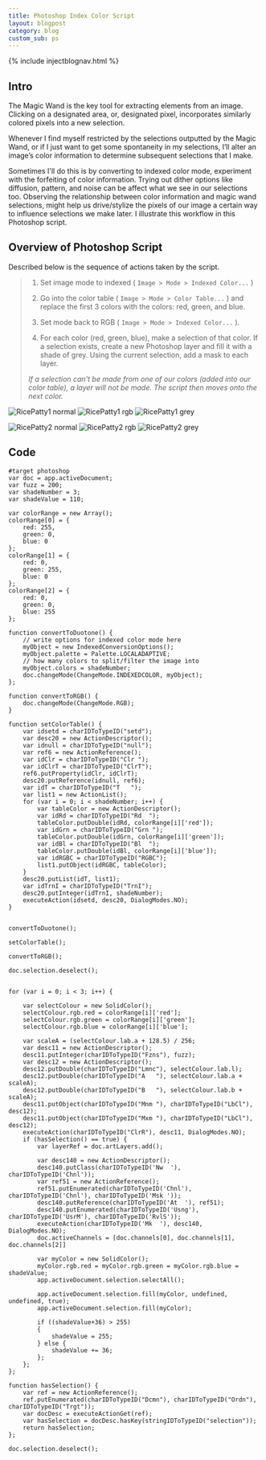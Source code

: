 ```yaml
---
title: Photoshop Index Color Script
layout: blogpost
category: blog
custom_sub: ps
---
```


{% include injectblognav.html %}

## Intro

The Magic Wand is the key tool for extracting elements from an image. Clicking on a designated area, or, designated pixel, incorporates similarly colored pixels into a new selection. <!-- With this selection being ( something that is driven? ) derived/determined from/by our image information, we can manipulate that information to affect/influence our subsequent selections. -->

<!-- WORDING Whenever I am unhappy with my magic wand selections - usually I am work sensibly, and they  - ... -->

Whenever I find myself restricted<!-- /limited --> by the selections outputted by the Magic Wand, or if I just want to get some spontaneity in my selections, I’ll alter an image’s color information to determine subsequent selections that I make.

<!-- It is in complex detail - diverse overlapping ecosystems, or the fur of a striped tiger - where interference is likey to occur (with the Magic Wand). Sifting through such tightly woven/integrated color information, while maintaining an accurate selection, is a challenge. These probelmatic features/elements, restrict the path and locations to which a selection encompasses (may inhabit) can be altered to influences subsequent selections. Changing attributes at the image level, ie/aka the pixels themselves, provides for more drastic changes to our selections. -->  

<!-- ( It helps to know/(think about) that Photoshop is a pixel oriented/based program. As Photoshop is a pixel based program, knowing that each pixel must make up some color helps facilitate our use of the magic wand. ) -->

Sometimes I'll do this is by converting to indexed color mode, experiment with the forfeiting of color information. <!-- When going from RGB to indexed color, the dialog popup lets you specify the target number of colors to convert to; for documents containing more colors than the number of colors target in conversion, these colors will be truncated, forced to be represented as a color in the schema/template. -->Trying out dither options like diffusion, pattern, and noise can be affect what we see in our selections too. Observing the relationship between color information and magic wand selections, might help us drive/stylize the pixels of our image a certain way to influence selections we make later. I illustrate this workflow in this Photoshop script. 

<!--
boundries of this selection can be fine-tuned by/through Magic Wand's options (tolerance, anti-alias, etc), or by the Color Range and Refine Selection dialogs (screens), they do so with "some" (restricted) influence over the boundries of the selection, so in this post, I'll describe a different/another technique.

As I use this Magic Wand quite often, I no longer feel baffled by its output. 

I'd like to share some thoughts on Magic Wand use and how I've learned to tame, and even, direct the selections that I make with it.

As I use this Magic Wand quite often, I no longer feel baffled by its output; some of my selections have reached the point(?) of being save-worthy.

**altering an image's color information to determine subsequent selections that are made.**

Sifting through such tightly woven/integrated color information, targeting their respective pixels, all while maintaing a proper selection is a challenge.

While these options give "some" (restricted) influence over (the) selections output(ed) by the magic wand, changing attributes at the image level, ie/aka the pixels themselves, provides for more drastic changes to our selections.  

How we restrict colors first in our images, then use the magic wand..

... And what about the script I made to automate the process.

my thoughts and ideas:

by altering the color information of an image, we gain new further access to previous unselectable territories.

and how their boundries (which offer some submission to malleability) but only do so along some a rigid, fixed contour. This contour seems to be mostly determined by the image's color.

captured creatures creaturesque?

There are of course many great ways in which this can be done. I'd like to share one of my ways of doing this, along with a script I made to automate the process.

The images i'm interested in, for which I'd like to apply this procedure, often contain natural shapes and forms. 

These things make up our world and share all its its intricacies, its physics, are difficult to (manually) replicate; cutting out, sampling these elements is not.

use parts of that image utilize in my own work is what i want to do.

Selecting elements from images is an 
Creating and maintaing proper selections with the magic wand tool

Maintaining control over selections in Photoshop 

Maintaing selections made with the Magic Wand tool

Selections made by the Magic Wand tool can seem unpredicatble unmaintainable, untameable

can seem unresponsive and chaotic to its supplied

Listed below are the sequence of actions executed by the script. They're described with some respect/accordance to the Photoshop's menu system and UI).

Described below - with some accordance to Photoshop's menu system and UI - is the sequence of actions taken by the script.
 -->


## Overview of Photoshop Script

Described below is the sequence of actions taken by the script.

> 1. Set image mode to indexed ( `Image > Mode > Indexed Color...` ) 
>
> 1. Go into the color table ( `Image > Mode > Color Table...` ) and replace the first 3 colors with the colors: red, green, and blue.
>
> 1. Set mode back to RGB ( `Image > Mode > Indexed Color...` ).
>
> 1. For each color (red, green, blue), make a selection of that color. If a selection exists, create a new Photoshop layer and fill it with a shade of grey. Using the current selection, add a mask to each layer. 
>
> _If a selection can't be made from one of our colors (added into our color table), a layer will not be made. The script then moves onto the next color._


![RicePatty1 normal](/images/ps-indexcolor-blogpost/RicePatty1_1norm.png "original image")
![RicePatty1 rgb](/images/ps-indexcolor-blogpost/RicePatty1_2rgb.png "rgb values added to color table")
![RicePatty1 grey](/images/ps-indexcolor-blogpost/RicePatty1_3grey.png "new layers with masks")

![RicePatty2 normal](/images/ps-indexcolor-blogpost/RicePatty2_1norm.png "original image")
![RicePatty2 rgb](/images/ps-indexcolor-blogpost/RicePatty2_2rgb.png "rgb values added to color table")
![RicePatty2 grey](/images/ps-indexcolor-blogpost/RicePatty2_3grey.png "new layers with masks")

<!-- The new colors are chosen from the array defined at the top of the script. As of this time, I have only created three possible colors within the array. If you'd like to increase the number of colors (colors to select), you will have to (please add) add new colors to the array. -->


<!-- NOTE TO SELF: It seems as though tolerance and changing the image information (through indexed color) can yield very similar changes in selection output. -->

<!-- FROM ONLINE: select pixels in an image based on shapes or by detecting object edges, the Magic Wand selects pixels based on tone and color. -->

## Code

~~~
#target photoshop
var doc = app.activeDocument;
var fuzz = 200;
var shadeNumber = 3;
var shadeValue = 110;

var colorRange = new Array();
colorRange[0] = {
    red: 255,
    green: 0,
    blue: 0
};
colorRange[1] = {
    red: 0,
    green: 255,
    blue: 0
};
colorRange[2] = {
    red: 0,
    green: 0,
    blue: 255
};

function convertToDuotone() {
    // write options for indexed color mode here 
    myObject = new IndexedConversionOptions();
    myObject.palette = Palette.LOCALADAPTIVE;
    // how many colors to split/filter the image into
    myObject.colors = shadeNumber;
    doc.changeMode(ChangeMode.INDEXEDCOLOR, myObject);
};

function convertToRGB() {
    doc.changeMode(ChangeMode.RGB);
}

function setColorTable() {
    var idsetd = charIDToTypeID("setd");
    var desc20 = new ActionDescriptor();
    var idnull = charIDToTypeID("null");
    var ref6 = new ActionReference();
    var idClr = charIDToTypeID("Clr ");
    var idClrT = charIDToTypeID("ClrT");
    ref6.putProperty(idClr, idClrT);
    desc20.putReference(idnull, ref6);
    var idT = charIDToTypeID("T   ");
    var list1 = new ActionList();
    for (var i = 0; i < shadeNumber; i++) {
        var tableColor = new ActionDescriptor();
        var idRd = charIDToTypeID("Rd  ");
        tableColor.putDouble(idRd, colorRange[i]['red']);
        var idGrn = charIDToTypeID("Grn ");
        tableColor.putDouble(idGrn, colorRange[i]['green']);
        var idBl = charIDToTypeID("Bl  ");
        tableColor.putDouble(idBl, colorRange[i]['blue']);
        var idRGBC = charIDToTypeID("RGBC");
        list1.putObject(idRGBC, tableColor);
    }
    desc20.putList(idT, list1);
    var idTrnI = charIDToTypeID("TrnI");
    desc20.putInteger(idTrnI, shadeNumber);
    executeAction(idsetd, desc20, DialogModes.NO);
}


convertToDuotone();

setColorTable();

convertToRGB();

doc.selection.deselect();


for (var i = 0; i < 3; i++) {

    var selectColour = new SolidColor();
    selectColour.rgb.red = colorRange[i]['red'];
    selectColour.rgb.green = colorRange[i]['green'];
    selectColour.rgb.blue = colorRange[i]['blue'];

    var scaleA = (selectColour.lab.a + 128.5) / 256;
    var desc11 = new ActionDescriptor();
    desc11.putInteger(charIDToTypeID("Fzns"), fuzz);
    var desc12 = new ActionDescriptor();
    desc12.putDouble(charIDToTypeID("Lmnc"), selectColour.lab.l);
    desc12.putDouble(charIDToTypeID("A   "), selectColour.lab.a + scaleA);
    desc12.putDouble(charIDToTypeID("B   "), selectColour.lab.b + scaleA);
    desc11.putObject(charIDToTypeID("Mnm "), charIDToTypeID("LbCl"), desc12);
    desc11.putObject(charIDToTypeID("Mxm "), charIDToTypeID("LbCl"), desc12);
    executeAction(charIDToTypeID("ClrR"), desc11, DialogModes.NO);
    if (hasSelection() == true) {
        var layerRef = doc.artLayers.add();

        var desc140 = new ActionDescriptor();
        desc140.putClass(charIDToTypeID('Nw  '), charIDToTypeID('Chnl'));
        var ref51 = new ActionReference();
        ref51.putEnumerated(charIDToTypeID('Chnl'), charIDToTypeID('Chnl'), charIDToTypeID('Msk '));
        desc140.putReference(charIDToTypeID('At  '), ref51);
        desc140.putEnumerated(charIDToTypeID('Usng'), charIDToTypeID('UsrM'), charIDToTypeID('RvlS'));
        executeAction(charIDToTypeID('Mk  '), desc140, DialogModes.NO);
        doc.activeChannels = [doc.channels[0], doc.channels[1], doc.channels[2]]

        var myColor = new SolidColor();
        myColor.rgb.red = myColor.rgb.green = myColor.rgb.blue = shadeValue;
        app.activeDocument.selection.selectAll();

        app.activeDocument.selection.fill(myColor, undefined, undefined, true);
        app.activeDocument.selection.fill(myColor);
        
        if ((shadeValue+36) > 255)
        {
            shadeValue = 255;
        } else {
            shadeValue += 36;
        };
    };
};

function hasSelection() {
    var ref = new ActionReference();
    ref.putEnumerated(charIDToTypeID("Dcmn"), charIDToTypeID("Ordn"), charIDToTypeID("Trgt"));
    var docDesc = executeActionGet(ref);
    var hasSelection = docDesc.hasKey(stringIDToTypeID("selection"));
    return hasSelection;
};

doc.selection.deselect();
~~~